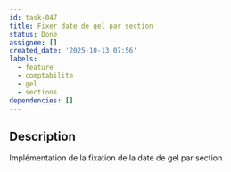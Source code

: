 ```yaml
---
id: task-047
title: Fixer date de gel par section
status: Done
assignee: []
created_date: '2025-10-13 07:56'
labels:
  - feature
  - comptabilite
  - gel
  - sections
dependencies: []
---
```


## Description

<!-- SECTION:DESCRIPTION:BEGIN -->
Implémentation de la fixation de la date de gel par section
<!-- SECTION:DESCRIPTION:END -->
